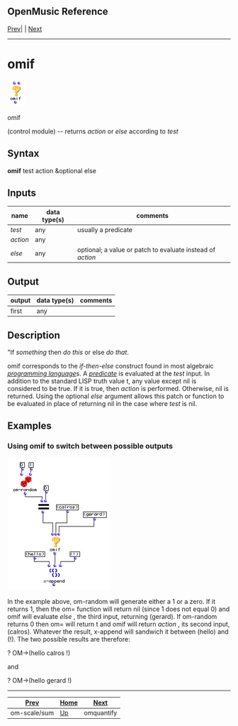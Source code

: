 OpenMusic Reference  
---  
[Prev](om-scalesum)| | [Next](omquantify)  
  
* * *

# omif

![](figures/functions/control/omif.png)

  
  
omif  
  
(control module) \-- returns  _action_  or  _else_  according to  _test_   

## Syntax

   **omif**  test action &optional else  

## Inputs

name| data type(s)| comments  
---|---|---  
  _test_ |  any| usually a predicate  
  _action_ |  any|  
  _else_ |  any| optional; a value or patch to evaluate instead of  _action_   
  
## Output

output| data type(s)| comments  
---|---|---  
first| any|  
  
## Description

"If _something_ then _do this_ or else _do that_.

 omif  corresponds to the _if-then-else_ construct found in most algebraic
[_programming language_](glossary#PROGRAMMING-LANGUAGE)s. A
[_predicate_](glossary#PREDICATE) is evaluated at the  _test_  input. In
addition to the standard LISP truth value t, any value except nil is
considered to be true. If it is true, then  _action_  is performed. Otherwise,
nil is returned. Using the optional  _else_  argument allows this patch or
function to be evaluated in place of returning nil in the case where  _test_ 
is nil.

## Examples

### Using  omif  to switch between possible outputs

![](figures/functions/control/omifEX1.png)

In the example above,  om-random  will generate either a 1 or a zero. If it
returns 1, then the  om=  function will return nil (since 1 does not equal 0)
and  omif  will evaluate  _else_  , the third input, returning (gerard). If
 om-random  returns 0 then  om=  will return t and  omif  will return
 _action_  , its second input, (calros). Whatever the result,  x-append  will
sandwich it between (hello) and (!). The two possible results are therefore:

 ? OM->(hello calros !) 

and

 ? OM->(hello gerard !) 

* * *

[Prev](om-scalesum)| [Home](index)| [Next](omquantify)  
---|---|---  
om-scale/sum| [Up](funcref.main)| omquantify

